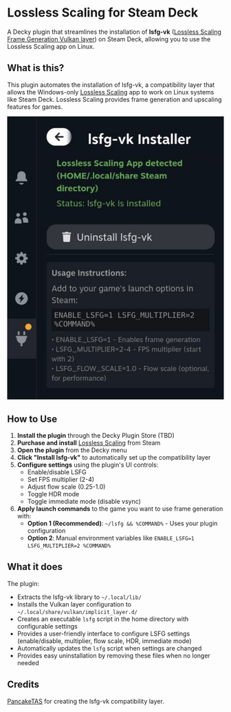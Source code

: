 # Lossless Scaling for Steam Deck
A Decky plugin that streamlines the installation of **lsfg-vk** ([Lossless Scaling Frame Generation Vulkan layer](https://github.com/PancakeTAS/lsfg-vk)) on Steam Deck, allowing you to use the Lossless Scaling app on Linux.

## What is this?

This plugin automates the installation of lsfg-vk, a compatibility layer that allows the Windows-only [Lossless Scaling](https://store.steampowered.com/app/993090/Lossless_Scaling/) app to work on Linux systems like Steam Deck. Lossless Scaling provides frame generation and upscaling features for games.

![Plugin Screenshot](assets/image.png)

## How to Use

1. **Install the plugin** through the Decky Plugin Store (TBD)
2. **Purchase and install** [Lossless Scaling](https://store.steampowered.com/app/993090/Lossless_Scaling/) from Steam
3. **Open the plugin** from the Decky menu
4. **Click "Install lsfg-vk"** to automatically set up the compatibility layer
5. **Configure settings** using the plugin's UI controls:
   - Enable/disable LSFG
   - Set FPS multiplier (2-4)
   - Adjust flow scale (0.25-1.0) 
   - Toggle HDR mode
   - Toggle immediate mode (disable vsync)
6. **Apply launch commands** to the game you want to use frame generation with:
   - **Option 1 (Recommended)**: `~/lsfg && %COMMAND%` - Uses your plugin configuration
   - **Option 2**: Manual environment variables like `ENABLE_LSFG=1 LSFG_MULTIPLIER=2 %COMMAND%`

## What it does

The plugin:
- Extracts the lsfg-vk library to `~/.local/lib/`
- Installs the Vulkan layer configuration to `~/.local/share/vulkan/implicit_layer.d/`
- Creates an executable `lsfg` script in the home directory with configurable settings
- Provides a user-friendly interface to configure LSFG settings (enable/disable, multiplier, flow scale, HDR, immediate mode)
- Automatically updates the `lsfg` script when settings are changed
- Provides easy uninstallation by removing these files when no longer needed

## Credits

[PancakeTAS](https://github.com/PancakeTAS/lsfg-vk) for creating the lsfg-vk compatibility layer.